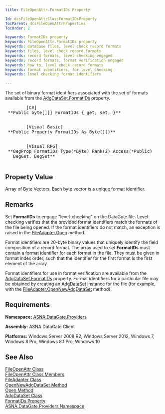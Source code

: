```yaml
---
title: FileOpenAttr.FormatIDs Property

Id: dcsFileOpenAttrClassFormatIDsProperty
TocParent: dcsFileOpenAttrProperties
TocOrder: 2

keywords: FormatIDs property
keywords: FileOpenAttr.FormatIDs property
keywords: database files, level check record formats
keywords: files, level check record formats
keywords: record formats, level checking engaged
keywords: record formats, format verification engaged
keywords: how to, level check record formats
keywords: format identifiers, for level checking
keywords: level checking format identifiers

---
```


The set of binary format identifiers associated with the set of formats available from the [AdgDataSet.FormatIDs](adg-dataset-class-formatids-property.html) property.
<pre class="prettyprint">        <span class="lang">[C#]</span>
 **Public byte[][] FormatIDs { get; set; }** 
      </pre>
<pre class="prettyprint">        <span class="lang">[Visual Basic]</span>
 **Public Property FormatIDs As Byte()()** 
      </pre>
<pre class="prettyprint">
        <span class="lang">[Visual RPG]</span>
 **BegProp FormatIDs Type(*Byte) Rank(2) Access(*Public)<br />   BegGet, BegSet** 
      </pre>

## Property Value

Array of Byte Vectors. Each byte vector is a unique format identifier.
## Remarks

Set **FormatIDs** to engage "level-checking" on the DataGate file. Level-checking verifies that the provided format identifiers match the formats of the file being opened. If the format identifiers do not match, an exception is raised in the [FileAdapter.Open](file-adapter-class-open-method.html) method.

Format identifiers are 20-byte binary values that uniquely identify the field composition of a record format. The array used to set **FormatIDs** must contain a format identifier for each format in the file. They must be given in format index order, such that the identifier for the first format is the first element of the array.

Format identifiers for use in format verification are available from the [AdgDataSet.FormatIDs](adg-dataset-class-formatids-property.html) property. Format identifiers for a particular file may be obtained by creating an [AdgDataSet](adg-dataset-class.html) instance for the file (for example, with the [ FileAdapter.OpenNewAdgDataSet](file-adapter-class-open-new-adg-dataset-method.html) method).
## Requirements

**Namespace:** [ ASNA.DataGate.Providers](datagate-providers-namespace.html) 

**Assembly:** ASNA DataGate Client

**Platforms:** Windows Server 2008 R2, Windows Server 2012, Windows 7, Windows 8 Pro, Windows 8.1 Pro, Windows 10
## See Also


[FileOpenAttr Class](file-open-attr-class.html)
      <br />
[FileOpenAttr Class Members](file-open-attr-class-members.html)
      <br />
[FileAdapter Class](file-adapter-class.html)
      <br />
[OpenNewAdgDataSet Method](file-adapter-class-open-new-adg-dataset-method.html)
      <br />
[Open Method](file-adapter-class-open-method.html)
      <br />
[AdgDataSet Class](adg-dataset-class.html)
      <br />
[FormatIDs Property](adg-dataset-class-formatids-property.html)
      <br />
[ASNA.DataGate.Providers Namespace](datagate-providers-namespace.html)

